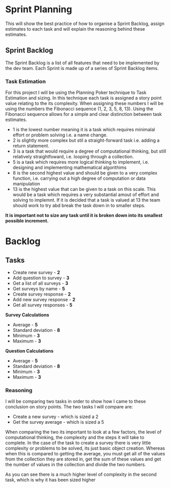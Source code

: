 # Sprint Planning 
This will show the best practice of how to organise a Sprint Backlog, assign estimates to each task and will explain the reasoning behind these estimates.

## Sprint Backlog 
The Sprint Backlog is a list of all features that need to be implemented by the dev team. Each Sprint is made up of a series of Sprint Backlog items. 

### Task Estimation
For this project I will be using the Planning Poker technique to Task Estimation and sizing. In this technique each task is assigned a story point value relating to the its complexity. When assigning these numbers I will be using the numbers the Fibonacci sequence (1, 2, 3, 5, 8, 13). Using the Fibonacci sequence allows for a simple and clear distinction between task estimates. 

-  1 is the lowest number meaning it is a task which requires minimalal effort or problem solving i.e. a name change.
- 2 is slightly more complex but stil a straight-forward task i.e. adding a return statement.
- 3 is a task that would require a degree of computational thinking, but still relatively straightfoward, i.e. looping through a collection.
- 5 is a task which requires more logical thinking to implement, i.e. designing and implementing mathematical algorithims 
- 8 is the second highest value and should be given to a very complex function, i.e. carrying out a high degree of computation or data manipulation
- 13 is the highest value that can be given to a task on this scale. This would be a task which requires a very substantial amout of effort and solving to implemnt. If it is decided that a task is valued at 13 the team should work to try abd break the task down in to smaller steps.

**It is important not to size any task until it is broken down into its smallest possible increment.**

# Backlog 
## Tasks 
- Create new survey - **2**
- Add question to survey - **3** 
- Get a list of all surveys - **3** 
- Get surveys by name - **5**
- Create survey response - **2**
- Add new survey response - **2**
- Get all survey responses - **5**
    
**Survey Calculations**
 -  Average - **5**
 -  Standard deviation - **8**
 -  Minimum - **3** 
 -  Maximum - **3** 

 **Question Calculations**
-  Average - **5**
 -  Standard deviation - **8**
 -  Minimum - **3**  
 -  Maximum - **3** 

 ### Reasoning 
 I will be comparing two tasks in order to show how I came to these conclusion on story points. The two tasks I will compare are: 
 - Create a new survey - which is sized a 2
- Get the survey average - which is sized a 5


When comparing the two its important to look at a few factors, the level of computational thinking, the complexity and the steps it will take to complete.
In the case of the task to create a survey there is very little complexity or problems to be solved, its just basic object creation.
Whereas when this is compared to getting the average, you must get all of the values from the collection they are stored in, get the sum of these values and get the number of values in the collection and divide the two numbers. 

As you can see there is a much higher level of complexity in the second task, which is why it has been sized higher